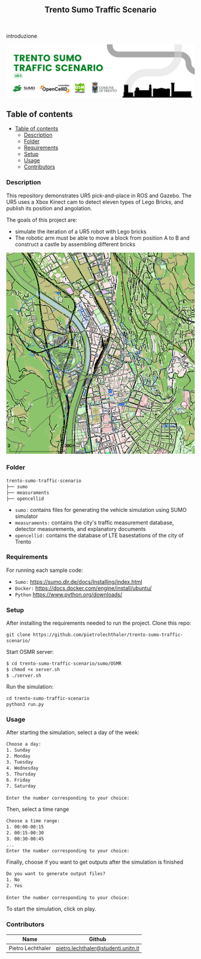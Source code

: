 <p align="center">
  <h2 align="center">Trento Sumo Traffic Scenario</h2>
</p>
<br>

introduzione

<img src="main.png">

## Table of contents
- [Table of contents](#table-of-contents)
  - [Description](#description)
  - [Folder](#folder)
  - [Requirements](#requirements)
  - [Setup](#setup)
  - [Usage](#usage)
  - [Contributors](#contributors)

### Description
This repository demonstrates UR5 pick-and-place in ROS and Gazebo. The UR5 uses a Xbox Kinect cam to detect eleven types of Lego Bricks, and publish its position and angolation. 

The goals of this project are:
- simulate the iteration of a UR5 robot with Lego bricks
- The robotic arm must be able to move a block from position A to B and construct a castle by assembling different bricks

<img src="trento.png">

### Folder
```
trento-sumo-traffic-scenario
├── sumo
├── measuraments
├── opencellid
```
- `sumo:` contains files for generating the vehicle simulation using SUMO simulator
- `measuraments:` contains the city's traffic measurement database, detector measurements, and explanatory documents
- `opencellid:` contains the database of LTE basestations of the city of Trento


### Requirements

For running each sample code:
- `Sumo:` https://sumo.dlr.de/docs/Installing/index.html
- `Docker:` https://docs.docker.com/engine/install/ubuntu/
- `Python` https://www.python.org/downloads/

### Setup

After installing the requirements needed to run the project. Clone this repo:
```
git clone https://github.com/pietrolechthaler/trento-sumo-traffic-scenario/
```

Start OSMR server:
```
$ cd trento-sumo-traffic-scenario/sumo/OSMR
$ chmod +x server.sh
$ ./server.sh
```

Run the simulation:
```
cd trento-sumo-traffic-scenario
python3 run.py
```
### Usage

After starting the simulation, select a day of the week:

```
Choose a day:
1. Sunday
2. Monday
3. Tuesday
4. Wednesday
5. Thursday
6. Friday
7. Saturday

Enter the number corresponding to your choice:
```
Then, select a time range
```
Choose a time range:
1. 00:00-00:15      
2. 00:15-00:30      
3. 00:30-00:45 
...
Enter the number corresponding to your choice:
```
Finally, choose if you want to get outputs after the simulation is finished
```
Do you want to generate output files?
1. No
2. Yes

Enter the number corresponding to your choice:
```

To start the simulation, click on play.

### Contributors
| Name                 | Github                               |
|----------------------|--------------------------------------|
| Pietro Lechthaler    | pietro.lechthaler@studenti.unitn.it  |

